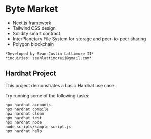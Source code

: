 # **Byte Market**


- Next.js framework
- Tailwind CSS design
- Solidity smart contract
- InterPlanetary File System for storage and peer-to-peer sharing
- Polygon blockchain

```shell
*Developed by Sean-Justin Lattimore II*
*inquiries: seanlattimoreii@gmail.com*
```

## Hardhat Project

This project demonstrates a basic Hardhat use case.

Try running some of the following tasks:

```shell
npx hardhat accounts
npx hardhat compile
npx hardhat clean
npx hardhat test
npx hardhat node
node scripts/sample-script.js
npx hardhat help
```
